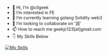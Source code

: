 - 👋 Hi, I’m @cllgeek
- 👀 I’m interested in FE
- 🌱 I’m currently learning golang Solidity web3
- 💞️ I’m looking to collaborate on '润'
- 📫 How to reach me geekjc123[at]gmail.com
- 👇 My Skills Below
  
[![My Skills](https://skillicons.dev/icons?i=js,html,css,vue,go,nodejs,ts,react,mongodb,mysql,docker,electron,java,git)](https://github.com/cllgeek)

<!---
cllgeek/cllgeek is a ✨ special ✨ repository because its `README.md` (this file) appears on your GitHub profile.
You can click the Preview link to take a look at your changes.
--->
